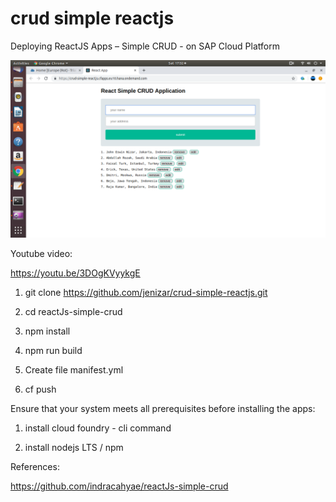# crud simple reactjs
 Deploying ReactJS Apps – Simple CRUD - on SAP Cloud Platform
 
 ![alt text](https://github.com/jenizar/crud-simple-reactjs/blob/master/Screenshot.png)
 
 Youtube video:
 
 https://youtu.be/3DOgKVyykgE
 
1. git clone https://github.com/jenizar/crud-simple-reactjs.git

2. cd reactJs-simple-crud

3. npm install

4. npm run build

5. Create file manifest.yml

6. cf push 

Ensure that your system meets all prerequisites before installing the apps:

1. install cloud foundry - cli command

2. install nodejs LTS / npm


References:

https://github.com/indracahyae/reactJs-simple-crud
 
